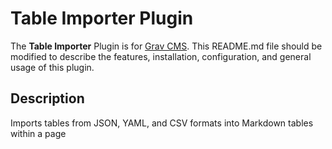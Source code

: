 # Table Importer Plugin

The **Table Importer** Plugin is for [Grav CMS](http://github.com/getgrav/grav).  This README.md file should be modified to describe the features, installation, configuration, and general usage of this plugin.

## Description

Imports tables from JSON, YAML, and CSV formats into Markdown tables within a page
